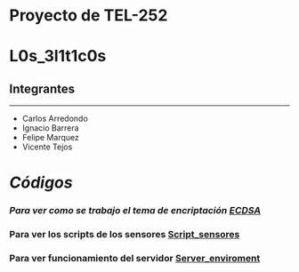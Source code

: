 # Proyecto de TEL-252

# L0s_3l1t1c0s

## Integrantes
------------------------
- Carlos Arredondo
- Ignacio Barrera
- Felipe Marquez
- Vicente Tejos


# _Códigos_

### _Para ver como se trabajo el tema de encriptación [ECDSA](https://github.com/carlosarredondoc/TEL252-Proyecto/tree/ECDSA)_

### Para ver los scripts de los sensores [Script_sensores](https://github.com/carlosarredondoc/TEL252-Proyecto/tree/client)

### Para ver funcionamiento del servidor [Server_enviroment](https://github.com/carlosarredondoc/TEL252-Proyecto/tree/server)
